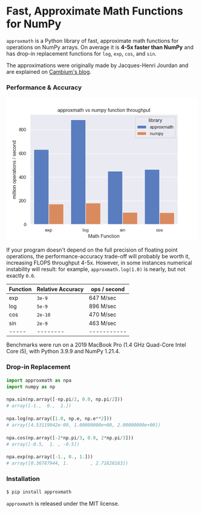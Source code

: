 # Fast, Approximate Math Functions for NumPy

`approxmath` is a Python library of fast, approximate math functions for operations on NumPy arrays. On average it is **4-5x faster than NumPy** and has drop-in replacement functions for `log`, `exp`, `cos`, and `sin`.

The approximations were originally made by Jacques-Henri Jourdan and are explained on [Cambium's blog](http://gallium.inria.fr/blog/fast-vectorizable-math-approx/).

### Performance & Accuracy

![approxmath vs NumPy performance](benchmark.png)

If your program doesn't depend on the full precision of floating point operations, the performance-accuracy trade-off will probably be worth it, increasing FLOPS throughput 4-5x. However, in some instances numerical instability will result: for example, `approxmath.log(1.0)` is nearly, but not exactly `0.0`.

| Function | Relative Accuracy | ops / second |
|----------|-------------------|--------------|
| exp | `3e-9` | 647 M/sec |
| log | `5e-9` | 896 M/sec |
| cos | `2e-10` | 470 M/sec |
| sin | `2e-9` | 463 M/sec |
|-----|--------|-----------|

Benchmarks were run on a 2019 MacBook Pro (1.4 GHz Quad-Core Intel Core i5), with Python 3.9.9 and NumPy 1.21.4.

### Drop-in Replacement

```python
import approxmath as npa
import numpy as np

npa.sin(np.array([-np.pi/2, 0.0, np.pi/2]))
# array([-1.,  0.,  1.])

npa.log(np.array([1.0, np.e, np.e**2]))
# array([4.53119942e-09, 1.00000000e+00, 2.00000000e+00])

npa.cos(np.array([-2*np.pi/3, 0.0, 2*np.pi/3]))
# array([-0.5,  1. , -0.5])

npa.exp(np.array([-1., 0., 1.]))
# array([0.36787944, 1.        , 2.71828183])
```

### Installation

```sh
$ pip install approxmath
```

`approxmath` is released under the MIT license.
